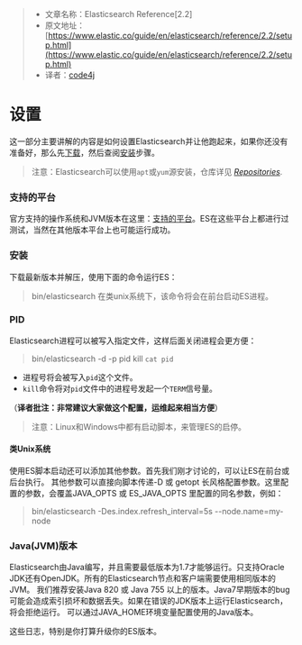 >* 文章名称：Elasticsearch Reference[2.2]
>* 原文地址：[https://www.elastic.co/guide/en/elasticsearch/reference/2.2/setup.html](https://www.elastic.co/guide/en/elasticsearch/reference/2.2/setup.html)
>* 译者：[code4j](https://github.com/rpgmakervx)

# 设置
这一部分主要讲解的内容是如何设置Elasticsearch并让他跑起来，如果你还没有准备好，那么先[下载](https://www.elastic.co/downloads)，然后查阅[安装](https://www.jianshu.com/p/988f5753d040)步骤。

>注意：Elasticsearch可以使用`apt`或`yum`源安装，仓库详见 [*Repositories*](https://www.elastic.co/guide/en/elasticsearch/reference/2.2/setup-repositories.html "Repositories").

### 支持的平台
官方支持的操作系统和JVM版本在这里：[支持的平台](https://www.elastic.co/support/matrix)。ES在这些平台上都进行过测试，当然在其他版本平台上也可能运行成功。

### 安装
下载最新版本并解压，使用下面的命令运行ES：
>bin/elasticsearch
在类unix系统下，该命令将会在前台启动ES进程。

### PID
Elasticsearch进程可以被写入指定文件，这样后面关闭进程会更方便：
>bin/elasticsearch -d -p pid
kill `cat pid`

- 进程号将会被写入`pid`这个文件。
- `kill`命令将对`pid`文件中的进程号发起一个`TERM`信号量。

（**译者批注：非常建议大家做这个配置，运维起来相当方便**）

>注意：Linux和Windows中都有启动脚本，来管理ES的启停。

#### 类Unix系统
使用ES脚本启动还可以添加其他参数。首先我们刚才讨论的，可以让ES在前台或后台执行。
其他参数可以直接向脚本传递-D 或 getopt 长风格配置参数。这里配置的参数，会覆盖JAVA_OPTS 或 ES_JAVA_OPTS 里配置的同名参数，例如：
>bin/elasticsearch -Des.index.refresh_interval=5s --node.name=my-node

### Java(JVM)版本
Elasticsearch由Java编写，并且需要最低版本为1.7才能够运行。只支持Oracle JDK还有OpenJDK。所有的Elasticsearch节点和客户端需要使用相同版本的JVM。
我们推荐安装Java 820 或 Java 755 以上的版本。Java7早期版本的bug可能会造成索引损坏和数据丢失。如果在错误的JDK版本上运行Elasticsearch，将会拒绝运行。
可以通过JAVA_HOME环境变量配置使用的Java版本。

这些日志，特别是你打算升级你的ES版本。




